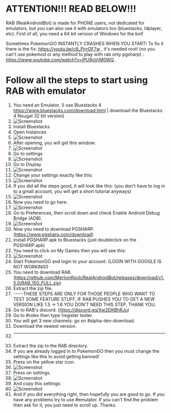 # ATTENTION!!! READ BELOW!!!
RAB (RealAndroidBot) is made for PHONE users, not dedicated for emulators, but you can also use it with emulators too (bluestacks, ldplayer, etc).
First of all, you need a 64 bit version of Windows for the bot!

Sometimes PokemonGO INSTANTLY CRASHES WHEN YOU START! To fix it there is the fix: https://youtu.be/c6_PjrrOF7w ,
it's needed root! (no you can't use pokemod or any method to play with rab only pgsharp) : https://www.youtube.com/watch?v=lPU9oVrM0WQ .



# Follow all the steps to start using RAB with emulator
1. You need an Emulator. (I use Bluestacks 4 https://www.bluestacks.com/download.html | download the Bluestacks 4 Nougat 32 bit version)
2. ![Screenshot](https://i.imgur.com/WeeNSzf.png)
3. Install Bluestacks
4. Open Instances
5. ![Screenshot](https://i.imgur.com/Urj6Vd4.png)
6. After opening, you will get this window:
7. ![Screenshot](https://i.imgur.com/KYxZ7kG.png)
8. Go to settings
9. ![Screenshot](https://i.imgur.com/S09DopP.png)
10. Go to Display
11. ![Screenshot](https://i.imgur.com/TzsucCg.png)
12. Change your settings exactly like this:
13. ![Screenshot](https://i.imgur.com/ZSdIEZC.png)
14. If you did all the steps good, it will look like this: (you don't have to log in to a gmail account, you will get a short tutorial anyways)
16. ![Screenshot](https://i.imgur.com/Z9W9BNb.png)
17. Now you need to go here:
18. ![Screenshot](https://i.imgur.com/0meCHmA.png)
19. Go to Preferences, then scroll down and check Enable Android Debug Bridge (ADB).
20. ![Screenshot](https://i.imgur.com/28BL0mL.png)
21. Now you need to download PGSHARP. (https://www.pgsharp.com/download)
22. Install PGSHARP.apk to Bluestacks (just doubleclick on the PGSHARP.apk)
23. You need to click on My Games then you will see this:
24. ![Screenshot](https://i.imgur.com/ZRXv93q.png)
25. Start PokemonGO and login to your account. (LOGIN WITH GOOGLE IS NOT WORKING!)
26. You need to download RAB. (https://github.com/MerlionRock/RealAndroidBot/releases/download/v1.5.0/RAB_150_FULL.zip)
27. Extract the zip file.
28. -----THESE STEPS ARE ONLY FOR THOSE PEOPLE WHO WANT TO TEST SOME FEATURE STUFF, IF RAB PUSHES YOU TO GET A NEW VERSION LIKE 1.5 -> 1.6 YOU DON'T NEED THIS STEP, THANK YOU.
29. Go to RAB's discord. (https://discord.gg/Xw2DKBhRJu)        
30. Go to #roles then type !register tester.
31. You will get 3 new channels: go on #alpha-dev-download.
32. Download the newest version.
33. ---------------------------------------------------------------
34. Extract the zip to the RAB directory.
35. If you are already logged in to PokemonGO then you must change the settings like this to avoid getting banned!
36. Press on the yellow star icon.
37. ![Screenshot](https://i.imgur.com/vVAzRYH.png)
38. Press on settings.
39. ![Screenshot](https://i.imgur.com/wM9Qtmg.png)
40. And copy this settings:
41. ![Screenshot](https://i.imgur.com/gqaVXdk.png)
42. And if you did everything right, then hopefully you are good to go. If you have any problems try to use #emulator. If you can't find the problem then ask for it, you just need to scroll up. Thanks.
